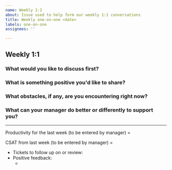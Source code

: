 ```yaml
---
name: Weekly 1:1
about: Issue used to help form our weekly 1:1 conversations
title: Weekly one-on-one <date>
labels: one-on-one
assignees: ''

---
```


## Weekly 1:1 <date>

### What would you like to discuss first?

### What is something positive you'd like to share?

### What obstacles, if any, are you encountering right now?

### What can your manager do better or differently to support you?
  
__________________________
  
Productivity for the last week (to be entered by manager) = 
  
CSAT from last week (to be entered by manager) = 
  - Tickets to follow up on or review:
  - Positive feedback:
    - <insert positive feedback here>
